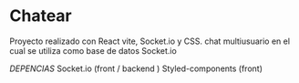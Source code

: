 # Chatear

Proyecto realizado con React vite, Socket.io y CSS.
chat multiusuario en el cual se utiliza como base de datos Socket.io

*DEPENCIAS*
Socket.io (front / backend )
Styled-components (front)

